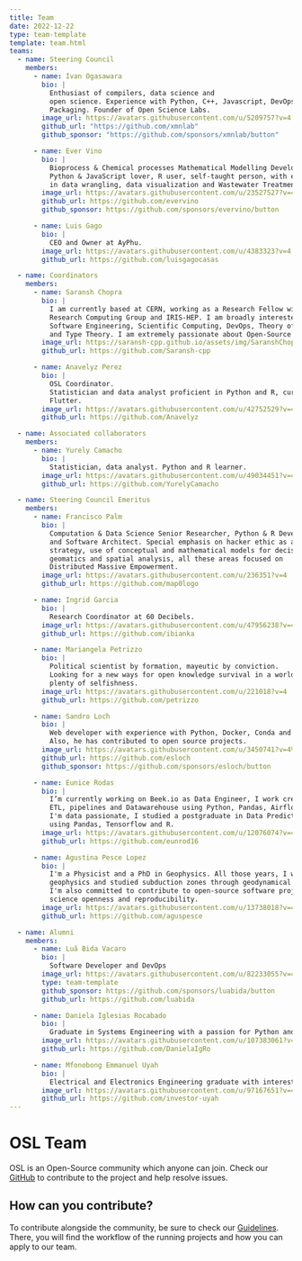 ```yaml
---
title: Team
date: 2022-12-22
type: team-template
template: team.html
teams:
  - name: Steering Council
    members:
      - name: Ivan Ogasawara
        bio: |
          Enthusiast of compilers, data science and
          open science. Experience with Python, C++, Javascript, DevOps, and
          Packaging. Founder of Open Science Labs.
        image_url: https://avatars.githubusercontent.com/u/5209757?v=4
        github_url: "https://github.com/xmnlab"
        github_sponsor: "https://github.com/sponsors/xmnlab/button"

      - name: Ever Vino
        bio: |
          Bioprocess & Chemical processes Mathematical Modelling Developer,
          Python & JavaScript lover, R user, self-taught person, with experience
          in data wrangling, data visualization and Wastewater Treatment.
        image_url: https://avatars.githubusercontent.com/u/23527527?v=4
        github_url: https://github.com/evervino
        github_sponsor: https://github.com/sponsors/evervino/button

      - name: Luis Gago
        bio: |
          CEO and Owner at AyPhu.
        image_url: https://avatars.githubusercontent.com/u/4383323?v=4
        github_url: https://github.com/luisgagocasas

  - name: Coordinators
    members:
      - name: Saransh Chopra
        bio: |
          I am currently based at CERN, working as a Research Fellow with the Princeton
          Research Computing Group and IRIS-HEP. I am broadly interested in Research
          Software Engineering, Scientific Computing, DevOps, Theory of Computation,
          and Type Theory. I am extremely passionate about Open-Source and Open-Science.
        image_url: https://saransh-cpp.github.io/assets/img/SaranshChopra.jpeg
        github_url: https://github.com/Saransh-cpp

      - name: Anavelyz Perez
        bio: |
          OSL Coordinator.
          Statistician and data analyst proficient in Python and R, currently exploring
          Flutter.
        image_url: https://avatars.githubusercontent.com/u/42752529?v=4
        github_url: https://github.com/Anavelyz

  - name: Associated collaborators
    members:
      - name: Yurely Camacho
        bio: |
          Statistician, data analyst. Python and R learner.
        image_url: https://avatars.githubusercontent.com/u/49034451?v=4
        github_url: https://github.com/YurelyCamacho

  - name: Steering Council Emeritus
    members:
      - name: Francisco Palm
        bio: |
          Computation & Data Science Senior Researcher, Python & R Developer
          and Software Architect. Special emphasis on hacker ethic as a learning
          strategy, use of conceptual and mathematical models for decision-making,
          geomatics and spatial analysis, all these areas focused on
          Distributed Massive Empowerment.
        image_url: https://avatars.githubusercontent.com/u/236351?v=4
        github_url: https://github.com/map0logo

      - name: Ingrid Garcia
        bio: |
          Research Coordinator at 60 Decibels.
        image_url: https://avatars.githubusercontent.com/u/47956238?v=4
        github_url: https://github.com/ibianka

      - name: Mariangela Petrizzo
        bio: |
          Political scientist by formation, mayeutic by conviction.
          Looking for a new ways for open knowledge survival in a world
          plenty of selfishness.
        image_url: https://avatars.githubusercontent.com/u/221018?v=4
        github_url: https://github.com/petrizzo

      - name: Sandro Loch
        bio: |
          Web developer with experience with Python, Docker, Conda and Django;
          Also, he has contributed to open source projects.
        image_url: https://avatars.githubusercontent.com/u/3450741?v=4%22
        github_url: https://github.com/esloch
        github_sponsor: https://github.com/sponsors/esloch/button

      - name: Eunice Rodas
        bio: |
          I’m currently working on Beek.io as Data Engineer, I work create and model,
          ETL, pipelines and Datawarehouse using Python, Pandas, Airflow and GCP.
          I'm data passionate, I studied a postgraduate in Data Predict and Analytics
          using Pandas, Tensorflow and R.
        image_url: https://avatars.githubusercontent.com/u/12076074?v=4
        github_url: https://github.com/eunrod16

      - name: Agustina Pesce Lopez
        bio: |
          I'm a Physicist and a PhD in Geophysics. All those years, I worked in applied
          geophysics and studied subduction zones through geodynamical numerical modeling.
          I'm also committed to contribute to open-source software projects to improve
          science openness and reproducibility.
        image_url: https://avatars.githubusercontent.com/u/13738018?v=4
        github_url: https://github.com/aguspesce

  - name: Alumni
    members:
      - name: Luã Bida Vacaro
        bio: |
          Software Developer and DevOps
        image_url: https://avatars.githubusercontent.com/u/82233055?v=4
        type: team-template
        github_sponsor: https://github.com/sponsors/luabida/button
        github_url: https://github.com/luabida

      - name: Daniela Iglesias Rocabado
        bio: |
          Graduate in Systems Engineering with a passion for Python and Web Development.
        image_url: https://avatars.githubusercontent.com/u/107383061?v=4
        github_url: https://github.com/DanielaIgRo

      - name: Mfonobong Emmanuel Uyah
        bio: |
          Electrical and Electronics Engineering graduate with interest in software development using Python, Django, and JavaScript. Looking to develop and participate in open-source and open-science projects.
        image_url: https://avatars.githubusercontent.com/u/97167651?v=4&size=64
        github_url: https://github.com/investor-uyah
---
```


# OSL Team

OSL is an Open-Source community which anyone can join. Check our
[GitHub](https://github.com/OpenScienceLabs/opensciencelabs.github.io) to
contribute to the project and help resolve issues.

## How can you contribute?

To contribute alongside the community, be sure to check our
[Guidelines](/guidelines/). There, you will find the workflow of the running
projects and how you can apply to our team.
